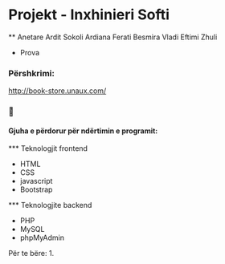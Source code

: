 # Projekt - Inxhinieri Softi
** Anetare
Ardit Sokoli
Ardiana Ferati
Besmira Vladi
Eftimi Zhuli
- Prova


### Përshkrimi:
http://book-store.unaux.com/
### 📕 


#### Gjuha e përdorur për ndërtimin e programit:
*** Teknologjit frontend
- HTML
- CSS
- javascript
- Bootstrap

*** Teknologjite backend
- PHP
- MySQL
- phpMyAdmin

Për te bëre:
1.

